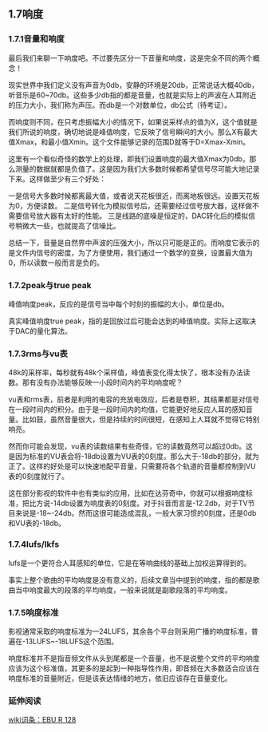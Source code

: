 ## 1.7响度

### 1.7.1音量和响度

最后我们来聊一下响度吧。不过要先区分一下音量和响度，这是完全不同的两个概念！

现实世界中我们定义没有声音为0db，安静的环境是20db，正常说话大概40db，听音乐是60~70db。这些多少db指的都是音量，也就是实际上的声波在人耳附近的压力大小，我们称为声压。而db是一个对数单位，db公式（待考证）。

而响度则不同，在只考虑振幅大小的情况下，如果说采样点的值为X，这个值就是我们所说的响度，确切地说是峰值响度，它反映了信号瞬间的大小。那么X有最大值Xmax，和最小值Xmin。这个文件能够记录的范围D就等于D=Xmax-Xmin。

这里有一个看似奇怪的数学上的处理，即我们设置响度的最大值Xmax为0db，那么测量的数据就都是负值了。这是因为我们大多数时候都希望信号尽可能大地记录下来。这样做至少有三个好处：

一是信号大多数时候都离最大值，或者说天花板很近，而离地板很远。设置天花板为0，方便读数。
二是信号转化为模拟信号后，还需要经过信号放大器，这样做不需要信号放大器有太好的性能。
三是线路的底噪是恒定的，DAC转化后的模拟信号稍微大一些，也就提高了信噪比。

总结一下，音量是自然界中声波的压强大小，所以只可能是正的。而响度它表示的是文件内信号的密度，为了方便使用，我们通过一个数学的变换，设置最大值为0，所以读数一般而言是负的。

### 1.7.2peak与true peak

峰值响度peak，反应的是信号当中每个时刻的振幅的大小，单位是db。

真实峰值响度true peak，指的是回放过后可能会达到的峰值响度。实际上这取决于DAC的量化算法。

### 1.7.3rms与vu表

48k的采样率，每秒就有48k个采样值，峰值表变化得太快了，根本没有办法读数。那有没有办法能够反映一小段时间内的平均响度呢？

vu表和rms表，前者是利用的电容的充放电效应，后者是卷积，其结果都是对信号在一段时间内的积分。由于是一段时间内的均值，它能更好地反应人耳的感知音量。比如鼓，虽然音量很大，但是持续的时间很短，在感知上人耳就不觉得它特别响亮。

然而你可能会发现，vu表的读数结果有些奇怪，它的读数竟然可以超过0db。这是因为标准的VU表会将-18db设置为VU表的0刻度。那么大于-18db的部分，就为正了。这样的好处是可以快速地配平音量，只需要将各个轨道的音量都控制到VU表的0刻度就行了。

这在部分影视的软件中也有类似的应用，比如在达芬奇中，你就可以根据响度标准，把比方说-14db设置为响度表的0刻度。对于抖音而言是-12.2db，对于TV节目来说是-18~-24db。然而这很可能造成混乱，一般大家习惯的0刻度，还是0db和VU表的-18db。

### 1.7.4lufs/lkfs

lufs是一个更符合人耳感知的单位，它是在等响曲线的基础上加权运算得到的。

事实上整个歌曲的平均响度是没有意义的，后续文章当中提到的响度，指的都是歌曲当中响度最大的段落的平均响度，一般来说就是副歌段落的平均响度。

### 1.7.5响度标准

影视通常采取的响度标准为—24LUFS，其余各个平台则采用广播的响度标准，普遍在-13LUFS~-18LUFS这个范围。

响度标准并不是指音频文件从头到尾都是一个音量，也不是说整个文件的平均响度应该为这个标准值，其更多的是起到一种指导性作用，即音频在大多数适合应该在响度标准的音量附近，但是该表达情绪的地方，依旧应该存在音量变化。

### 延伸阅读

[wiki词条：EBU R 128](https://en.wikipedia.org/wiki/Loudness_war)